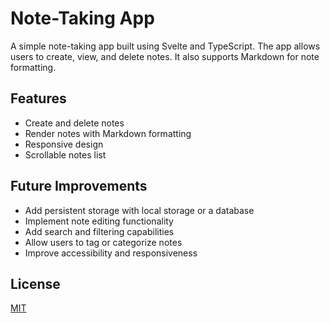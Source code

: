 # Note-Taking App

A simple note-taking app built using Svelte and TypeScript. The app allows users to create, view, and delete notes. It also supports Markdown for note formatting.

## Features

- Create and delete notes
- Render notes with Markdown formatting
- Responsive design
- Scrollable notes list

## Future Improvements

- Add persistent storage with local storage or a database
- Implement note editing functionality
- Add search and filtering capabilities
- Allow users to tag or categorize notes
- Improve accessibility and responsiveness

## License
[MIT](https://choosealicense.com/licenses/mit/)